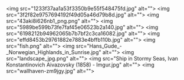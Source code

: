 <img src="1233f37aa1a53f3350b9e55f548475fd.jpg" alt=""\>
<img src="3f2f82e9757694192f49d05a46d79b8d.jpg" alt=""\>
<img src="43aki8i626nb1_png.png" alt=""\>
<img src="5989be599b73fe7faf45e06523b2a140.jpg" alt=""\>
<img src="6198212b94962065b7b7bf2c3ca16082.jpg" alt=""\>
<img src="effd8453b29761882e7883e4bffb110b.jpg" alt=""\>
<img src="fish.png" alt=""\>
<img src="Hans_Gude_-_Norwegian_Highlands_in_Sunrise.jpg" alt=""\>
<img src="landscape_jpg.png" alt=""\>
<img src="Ship in Stormy Seas, Ivan Konstantinovich Aivazovsky (1858) - Imgur.jpg" alt=""\>
<img src="wallhaven-zm9jgy.jpg" alt=""\>
